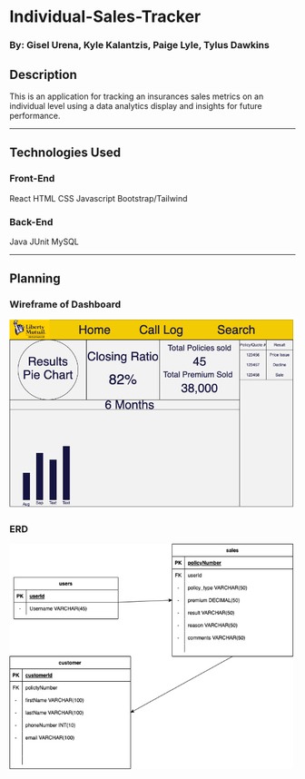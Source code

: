 # Individual-Sales-Tracker
### By: Gisel Urena, Kyle Kalantzis, Paige Lyle, Tylus Dawkins
## Description
This is an application for tracking an insurances sales metrics on an individual level using a data analytics display and insights for future performance.
***
## Technologies Used
### Front-End
React
HTML
CSS
Javascript
Bootstrap/Tailwind

### Back-End
Java
JUnit
MySQL
***
## Planning
### Wireframe of Dashboard
<img alt="WireFrame_Dashboard" width="500px" src="./Untitled Diagram.drawio.png" />

### ERD
<img alt="ERD" width="500px" src="./ERDv2.png" />
